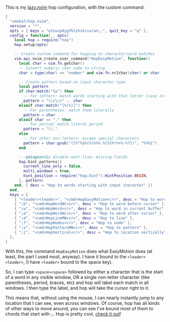 <!-- :metadata:

title: Bringing EasyMotion back to NeoVim!
tags: VIM, NeoVim
publishedAt: 2024-12-07T08:56:23-07:00
summary:

I'm pretty excited about this one. I've been using
[EasyMotion](https://github.com/easymotion/vim-easymotion) for a long time -
before [NeoVim](https://github.com/neovim/neovim) existed, and after, even
though it seemed to go out of style (see https://github.com/neovim/neovim for
more information about why). There are lots of alternatives, like
[leap.nvim](https://github.com/ggandor/leap.nvim),
[flash.nvim](https://github.com/folke/flash.nvim),
[sneak.nvim](https://github.com/justinmk/vim-sneak) and etc, but they all
required typing more characters, or didn't work across windows, or were just
generally buggy. I stuck with EasyMotion; it _just worked_ for me, even despite
it's drawbacks. Until it didn't. Recently, it has started crashing NeoVim. I
[reported](https://github.com/easymotion/vim-easymotion/issues/507) the issue,
but no response. EasyMotion is quite old and it doesn't appear as though anyone
is working on it anymore.

I found a solution, though, and that is to write a custom
[hop.nvim](https://github.com/smoka7/hop.nvim) command that _works_ like
EasyMotion used to. Read the rest of the article if you want to see how to do
it!

-->

This is my [lazy.nvim](https://github.com/folke/lazy.nvim) hop configuration,
with the custom command:

```lua
{
  "smoka7/hop.nvim",
  version = "*",
  opts = { keys = "etovxpdygfblzhckisuran;,", quit_key = "q" },
  config = function(_, opts)
    local hop = require("hop")
    hop.setup(opts)

    -- Create custom command for hopping to character/word matches
    vim.api.nvim_create_user_command("HopEasyMotion", function()
      local char = vim.fn.getchar()
      -- Convert numeric char code to string
      char = type(char) == "number" and vim.fn.nr2char(char) or char

      -- Create pattern based on input character type
      local pattern
      if char:match("%a") then
        -- For letters: match words starting with that letter (case insensitive)
        pattern = "\\c\\<" .. char
      elseif char:match("[%(%)]") then
        -- For parentheses: match them literally
        pattern = char
      elseif char == "." then
        -- For period: match literal period
        pattern = "\\."
      else
        -- For other non-letters: escape special characters
        pattern = char:gsub("([%^%$%(%)%%%.%[%]%*%+%-%?])", "%%%1")
      end

      ---@diagnostic disable-next-line: missing-fields
      hop.hint_patterns({
        current_line_only = false,
        multi_windows = true,
        hint_position = require("hop.hint").HintPosition.BEGIN,
      }, pattern)
    end, { desc = "Hop to words starting with input character" })
  end,
  keys = {
    { "<leader><leader>", "<cmd>HopEasyMotion<cr>", desc = "Hop to word" },
    { ";b", "<cmd>HopWordBC<cr>", desc = "Hop to word before cursor" },
    { ";w", "<cmd>HopWord<cr>", desc = "Hop to word in current buffer" },
    { ";a", "<cmd>HopWordAC<cr>", desc = "Hop to word after cursor" },
    { ";d", "<cmd>HopLineMW<cr>", desc = "Hop to line" },
    { ";f", "<cmd>HopNodes<cr>", desc = "Hop to node" },
    { ";s", "<cmd>HopPatternMW<cr>", desc = "Hop to pattern" },
    { ";j", "<cmd>HopVertical<cr>", desc = "Hop to location vertically" },
  },
}
```

With this, the command `HopEasyMotion` does what EasyMotion does (at least, the
part I used most, anyway). I have it bound to the `<leader><leader>`, (I have
`<leader>` bound to the space key).

So, I can type `<space><space>` followed by either a character that is the
start of a word in any visible window, OR a single non-letter character (like
parentheses, period, braces, etc) and hop will label each match in all windows.
I then type the label, and hop will take the cursor right to it.

This means that, without using the mouse, I can nearly instantly jump to any
location that I can see, even across windows. Of course, hop has all kinds of
other ways to move around, you can see I've bound most of them to chords that
start with `;`. Hop is pretty cool, [check it
out](https://github.com/smoka7/hop.nvim)!
